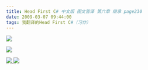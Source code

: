 ```yaml
---
title: Head First C# 中文版 图文皆译 第六章 继承 page230
date: 2009-03-07 09:44:00
tags: 我翻译的Head First C#（习作）
---
```

![](https://p-blog.csdn.net/images/p_blog_csdn_net/cuipengfei1/EntryImages/20090307/2009-03-07_09-41-26.jpg)

![](https://p-blog.csdn.net/images/p_blog_csdn_net/cuipengfei1/EntryImages/20090307/2009-03-07_09-41-42.jpg)



[ ![](https://profile.csdnimg.cn/5/2/5/3_cuipengfei1)
![](https://g.csdnimg.cn/static/user-reg-year/1x/11.png)
](https://blog.csdn.net/cuipengfei1)





